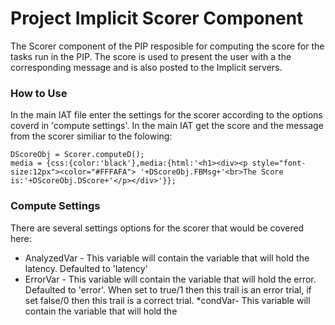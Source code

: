 # Project Implicit Scorer Component 

The Scorer component of the PIP resposible for computing the score for the tasks run in the PIP. The score is used to present the user with a the corresponding message and is also posted to the Implicit servers.


### How to Use

In the main IAT file enter the settings for the scorer according to the options coverd in 'compute settings'. 
In the main IAT get the score and the message from the scorer similiar to the folowing:

```
DScoreObj = Scorer.computeD();
media = {css:{color:'black'},media:{html:'<h1><div><p style="font-size:12px"><color="#FFFAFA"> '+DScoreObj.FBMsg+'<br>The Score is:'+DScoreObj.DScore+'</p></div>'}};

```



### Compute Settings

There are several settings options for the scorer that would be covered here:

* AnalyzedVar - This variable will contain the variable that will hold the latency. Defaulted to 'latency'
* ErrorVar -    This variable will contain the variable that will hold the error. Defaulted to 'error'. When set to true/1 then 				this trail is an error trial, if set false/0 then this trail is a correct trial. 
*condVar-		This variable will contain the variable that will hold the 
